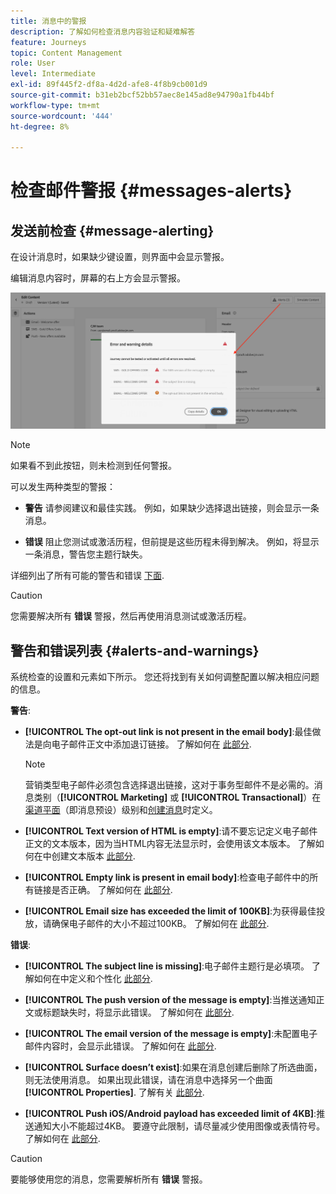 ```yaml
---
title: 消息中的警报
description: 了解如何检查消息内容验证和疑难解答
feature: Journeys
topic: Content Management
role: User
level: Intermediate
exl-id: 89f445f2-df8a-4d2d-afe8-4f8b9cb001d9
source-git-commit: b31eb2bcf52bb57aec8e145ad8e94790a1fb44bf
workflow-type: tm+mt
source-wordcount: '444'
ht-degree: 8%

---
```


# 检查邮件警报 {#messages-alerts}

## 发送前检查 {#message-alerting}

在设计消息时，如果缺少键设置，则界面中会显示警报。

编辑消息内容时，屏幕的右上方会显示警报。

![](assets/alerts-details.png)

>[!NOTE]
>
>如果看不到此按钮，则未检测到任何警报。

可以发生两种类型的警报：

* **警告** 请参阅建议和最佳实践。 例如，如果缺少选择退出链接，则会显示一条消息。

* **错误** 阻止您测试或激活历程，但前提是这些历程未得到解决。 例如，将显示一条消息，警告您主题行缺失。

详细列出了所有可能的警告和错误 [下面](#alerts-and-warnings).

>[!CAUTION]
>
> 您需要解决所有 **错误** 警报，然后再使用消息测试或激活历程。

## 警告和错误列表 {#alerts-and-warnings}

系统检查的设置和元素如下所示。 您还将找到有关如何调整配置以解决相应问题的信息。

**警告**:

* **[!UICONTROL The opt-out link is not present in the email body]**:最佳做法是向电子邮件正文中添加退订链接。 了解如何在 [此部分](consent.md#opt-out-management).

   >[!NOTE]
   >
   >营销类型电子邮件必须包含选择退出链接，这对于事务型邮件不是必需的。消息类别（**[!UICONTROL Marketing]** 或 **[!UICONTROL Transactional]**）在[渠道平面](../configuration/channel-surfaces.md#email-type)（即消息预设）级别和[创建消息](get-started-content.md#create-new-message)时定义。

* **[!UICONTROL Text version of HTML is empty]**:请不要忘记定义电子邮件正文的文本版本，因为当HTML内容无法显示时，会使用该文本版本。 了解如何在中创建文本版本 [此部分](../design/text-version-email.md).

* **[!UICONTROL Empty link is present in email body]**:检查电子邮件中的所有链接是否正确。 了解如何在 [此部分](../design/create-email-content.md).

* **[!UICONTROL Email size has exceeded the limit of 100KB]**:为获得最佳投放，请确保电子邮件的大小不超过100KB。 了解如何在 [此部分](../design/create-email-content.md).

**错误**:

* **[!UICONTROL The subject line is missing]**:电子邮件主题行是必填项。 了解如何在中定义和个性化 [此部分](create-email.md).

   <!--HTML is empty when Amp HTML is present-->

* **[!UICONTROL The push version of the message is empty]**:当推送通知正文或标题缺失时，将显示此错误。 了解如何在 [此部分](create-push.md).

* **[!UICONTROL The email version of the message is empty]**:未配置电子邮件内容时，会显示此错误。 了解如何在 [此部分](../design/design-emails.md).

* **[!UICONTROL Surface doesn’t exist]**:如果在消息创建后删除了所选曲面，则无法使用消息。 如果出现此错误，请在消息中选择另一个曲面 **[!UICONTROL Properties]**. 了解有关 [此部分](../configuration/channel-surfaces.md).

* **[!UICONTROL Push iOS/Android payload has exceeded limit of 4KB]**:推送通知大小不能超过4KB。 要遵守此限制，请尽量减少使用图像或表情符号。 了解如何在 [此部分](create-push.md).

>[!CAUTION]
>
> 要能够使用您的消息，您需要解析所有 **错误** 警报。

<!--Other issues can stop publication such as:
* The push notification title is empty-->
